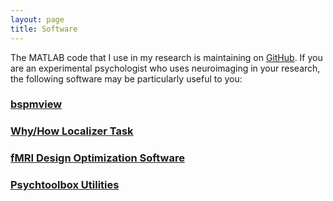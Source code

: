 ```yaml
---
layout: page
title: Software
---
```


The MATLAB code that I use in my research is maintaining on [GitHub](https://github.com/spunt?tab=repositories). If you are an experimental psychologist who uses neuroimaging in your research, the following software may be particularly useful to you:

### [bspmview](http://spunt.github.io/bspmview)

### [Why/How Localizer Task](http://spunt.github.io/whyhowlocalizer)

### [fMRI Design Optimization Software](http://spunt.github.io/easy-optimize-x)

### [Psychtoolbox Utilities](http://spunt.github.io/ptb-utilities)


<!-- --- -->

<!-- <iframe src="https://docs.google.com/spreadsheets/d/1h-hFT1fOregH6YOQF3S_Y5KHND8ymNujUaZEgz9BoMQ/pubhtml?gid=925753782&amp;single=true&amp;widget=true&amp;headers=false"></iframe> -->




